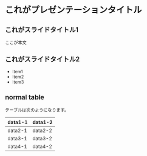 <!-- ppt parm pptxSettings clear.ppt.js -->


# これがプレゼンテーションタイトル

## これがスライドタイトル1

ここが本文

## これがスライドタイトル2

* Item1
* Item2
* Item3

## normal table

テーブルは次のようになります。

<!-- pptx position 10,40,80,40 -->

| data1-1 | data1-2                 |
| ------- | ----------------------- |
| data2-1 | data2-2                 |
| data3-1 | data3-2                 |
| data4-1 | data4-2                 |

